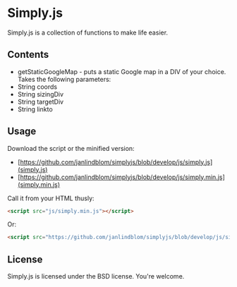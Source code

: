 # Simply.js

Simply.js is a collection of functions to make life easier.

## Contents

* getStaticGoogleMap - puts a static Google map in a DIV of your choice. Takes the following parameters:
 * String coords
 * String sizingDiv
 * String targetDiv
 * String linkto

## Usage

Download the script or the minified version:

* [https://github.com/janlindblom/simplyjs/blob/develop/js/simply.js](simply.js)
* [https://github.com/janlindblom/simplyjs/blob/develop/js/simply.min.js](simply.min.js)

Call it from your HTML thusly:

```html
<script src="js/simply.min.js"></script>
```

Or:

```html
<script src="https://github.com/janlindblom/simplyjs/blob/develop/js/simply.min.js"></script>
```

## License
Simply.js is licensed under the BSD license. You're welcome.